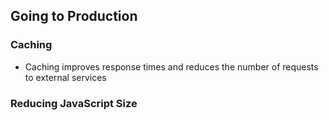 ## Going to Production

### Caching

- Caching improves response times and reduces the number of requests to external services

### Reducing JavaScript Size
